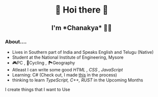 <h1 align="center">👋 Hoi there 👋</h1>
<h2 align="center">I'm *Chanakya* 👦🏻</h2>

### About....
- Lives in Southern part of India and Speaks English and Telugu (Native)
- Student at the National Institute of Engineering, Mysore
- 🎮PC , 🚴Cycling , 🏞Geography
- Atleast I can write some good *HTML , CSS , JavaScript*
- Learning: C# (Check out, I made [this](https://github.com/U-C-S/Basic-Calculator) in the process)
- thinking to learn *TypeScript, C++, RUST* in the Upcoming Months


I create things that I want to Use

